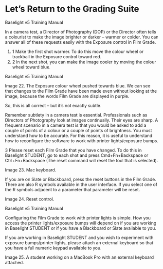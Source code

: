 # Let’s Return to the Grading Suite



Baselight v5 Training Manual

In a camera test, a Director of Photography \(DOP\) or the Director often tells a colourist to make the image brighter or darker – warmer or colder. You can answer all of these requests easily with the Exposure control in Film Grade.

1. 1  Make the first shot warmer. To do this move the colour wheel or trackball in the Exposure control toward red.
2. 2  In the next shot, you can make the image cooler by moving the colour wheel toward blue.

Baselight v5 Training Manual

Image 22. The Exposure colour wheel pushed towards blue. We can see that changes to the Film Grade have been made even without looking at the image, because the words Film Grade are displayed in purple.

So, this is all correct – but it’s not exactly subtle.

Remember subtlety in a camera test is essential. Professionals such as Directors of Photography look at images continually. Their eyes are sharp. A frequent scenario in a camera test is that you would be asked to add a couple of points of a colour or a couple of points of brightness. You must understand how to be accurate. For this reason, it is useful to understand how to reconfigure the software to work with printer lights/exposure bumps.

3 Please reset each Film Grade that you have changed. To do this in Baselight STUDENT, go to each shot and press Cmd+Fn+Backspace or Ctrl+Fn+Backspace \(The reset command will reset the tool that is selected\).

Image 23. Mac keyboard.

If you are on Slate or Blackboard, press the reset buttons in the Film Grade. There are also R symbols available in the user interface. If you select one of the R symbols adjacent to a parameter that parameter will be reset.

Image 24. Reset control.



Baselight v5 Training Manual

Configuring the Film Grade to work with printer lights is simple. How you access the printer lights/exposure bumps will depend on if you are working in Baselight STUDENT or if you have a Blackboard or Slate available to you.

If you are working in Baselight STUDENT and you wish to experiment with exposure bumps/printer lights, please attach an external keyboard so that you have a full numeric keypad available to you.

Image 25. A student working on a MacBook Pro with an external keyboard attached.

